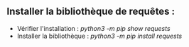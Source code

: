 ## Installer la bibliothèque de requêtes :

- Vérifier l'installation : *python3 -m pip show requests*
- Installer la bibliothèque : *python3 -m pip install requests*
